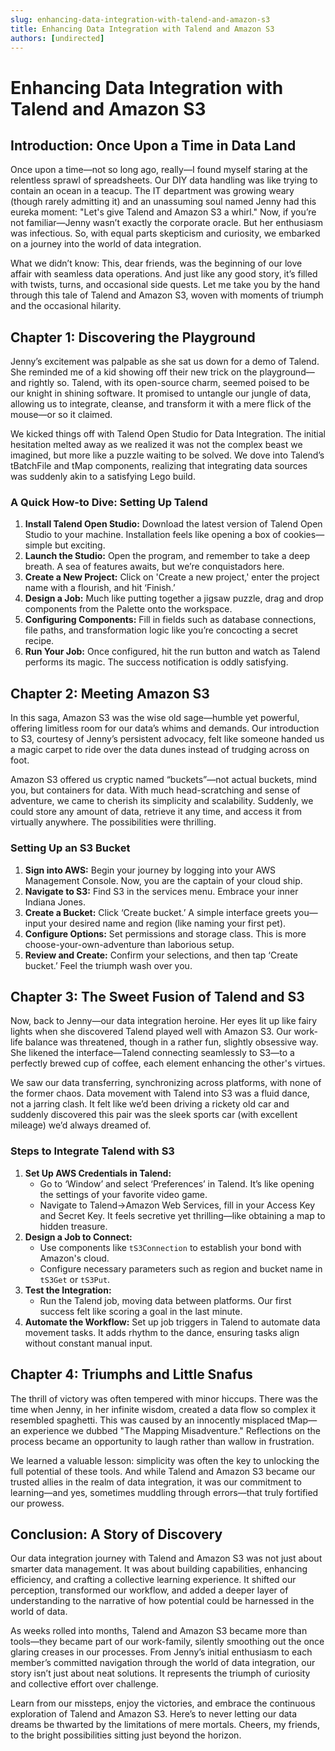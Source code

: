 ```yaml
---
slug: enhancing-data-integration-with-talend-and-amazon-s3
title: Enhancing Data Integration with Talend and Amazon S3
authors: [undirected]
---
```



# Enhancing Data Integration with Talend and Amazon S3

## Introduction: Once Upon a Time in Data Land

Once upon a time—not so long ago, really—I found myself staring at the relentless sprawl of spreadsheets. Our DIY data handling was like trying to contain an ocean in a teacup. The IT department was growing weary (though rarely admitting it) and an unassuming soul named Jenny had this eureka moment: "Let's give Talend and Amazon S3 a whirl." Now, if you’re not familiar—Jenny wasn’t exactly the corporate oracle. But her enthusiasm was infectious. So, with equal parts skepticism and curiosity, we embarked on a journey into the world of data integration.

What we didn’t know: This, dear friends, was the beginning of our love affair with seamless data operations. And just like any good story, it’s filled with twists, turns, and occasional side quests. Let me take you by the hand through this tale of Talend and Amazon S3, woven with moments of triumph and the occasional hilarity.

## Chapter 1: Discovering the Playground

Jenny’s excitement was palpable as she sat us down for a demo of Talend. She reminded me of a kid showing off their new trick on the playground—and rightly so. Talend, with its open-source charm, seemed poised to be our knight in shining software. It promised to untangle our jungle of data, allowing us to integrate, cleanse, and transform it with a mere flick of the mouse—or so it claimed.

We kicked things off with Talend Open Studio for Data Integration. The initial hesitation melted away as we realized it was not the complex beast we imagined, but more like a puzzle waiting to be solved. We dove into Talend’s tBatchFile and tMap components, realizing that integrating data sources was suddenly akin to a satisfying Lego build.

### A Quick How-to Dive: Setting Up Talend

1. **Install Talend Open Studio:** Download the latest version of Talend Open Studio to your machine. Installation feels like opening a box of cookies—simple but exciting.
2. **Launch the Studio:** Open the program, and remember to take a deep breath. A sea of features awaits, but we’re conquistadors here.
3. **Create a New Project:** Click on 'Create a new project,' enter the project name with a flourish, and hit ‘Finish.’
4. **Design a Job:** Much like putting together a jigsaw puzzle, drag and drop components from the Palette onto the workspace.
5. **Configuring Components:** Fill in fields such as database connections, file paths, and transformation logic like you’re concocting a secret recipe.
6. **Run Your Job:** Once configured, hit the run button and watch as Talend performs its magic. The success notification is oddly satisfying.

## Chapter 2: Meeting Amazon S3

In this saga, Amazon S3 was the wise old sage—humble yet powerful, offering limitless room for our data’s whims and demands. Our introduction to S3, courtesy of Jenny’s persistent advocacy, felt like someone handed us a magic carpet to ride over the data dunes instead of trudging across on foot.

Amazon S3 offered us cryptic named “buckets”—not actual buckets, mind you, but containers for data. With much head-scratching and sense of adventure, we came to cherish its simplicity and scalability. Suddenly, we could store any amount of data, retrieve it any time, and access it from virtually anywhere. The possibilities were thrilling.

### Setting Up an S3 Bucket

1. **Sign into AWS:** Begin your journey by logging into your AWS Management Console. Now, you are the captain of your cloud ship.
2. **Navigate to S3:** Find S3 in the services menu. Embrace your inner Indiana Jones.
3. **Create a Bucket:** Click ‘Create bucket.’ A simple interface greets you—input your desired name and region (like naming your first pet).
4. **Configure Options:** Set permissions and storage class. This is more choose-your-own-adventure than laborious setup.
5. **Review and Create:** Confirm your selections, and then tap ‘Create bucket.’ Feel the triumph wash over you.

## Chapter 3: The Sweet Fusion of Talend and S3

Now, back to Jenny—our data integration heroine. Her eyes lit up like fairy lights when she discovered Talend played well with Amazon S3. Our work-life balance was threatened, though in a rather fun, slightly obsessive way. She likened the interface—Talend connecting seamlessly to S3—to a perfectly brewed cup of coffee, each element enhancing the other's virtues. 

We saw our data transferring, synchronizing across platforms, with none of the former chaos. Data movement with Talend into S3 was a fluid dance, not a jarring clash. It felt like we’d been driving a rickety old car and suddenly discovered this pair was the sleek sports car (with excellent mileage) we’d always dreamed of.

### Steps to Integrate Talend with S3

1. **Set Up AWS Credentials in Talend:**
   - Go to ‘Window’ and select ‘Preferences’ in Talend. It’s like opening the settings of your favorite video game.
   - Navigate to Talend->Amazon Web Services, fill in your Access Key and Secret Key. It feels secretive yet thrilling—like obtaining a map to hidden treasure.
2. **Design a Job to Connect:**
   - Use components like `tS3Connection` to establish your bond with Amazon's cloud.
   - Configure necessary parameters such as region and bucket name in `tS3Get` or `tS3Put`.
3. **Test the Integration:**
   - Run the Talend job, moving data between platforms. Our first success felt like scoring a goal in the last minute.
4. **Automate the Workflow:** Set up job triggers in Talend to automate data movement tasks. It adds rhythm to the dance, ensuring tasks align without constant manual input.

## Chapter 4: Triumphs and Little Snafus

The thrill of victory was often tempered with minor hiccups. There was the time when Jenny, in her infinite wisdom, created a data flow so complex it resembled spaghetti. This was caused by an innocently misplaced tMap—an experience we dubbed "The Mapping Misadventure." Reflections on the process became an opportunity to laugh rather than wallow in frustration.

We learned a valuable lesson: simplicity was often the key to unlocking the full potential of these tools. And while Talend and Amazon S3 became our trusted allies in the realm of data integration, it was our commitment to learning—and yes, sometimes muddling through errors—that truly fortified our prowess.

## Conclusion: A Story of Discovery

Our data integration journey with Talend and Amazon S3 was not just about smarter data management. It was about building capabilities, enhancing efficiency, and crafting a collective learning experience. It shifted our perception, transformed our workflow, and added a deeper layer of understanding to the narrative of how potential could be harnessed in the world of data. 

As weeks rolled into months, Talend and Amazon S3 became more than tools—they became part of our work-family, silently smoothing out the once glaring creases in our processes. From Jenny’s initial enthusiasm to each member’s committed navigation through the world of data integration, our story isn’t just about neat solutions. It represents the triumph of curiosity and collective effort over challenge.

Learn from our missteps, enjoy the victories, and embrace the continuous exploration of Talend and Amazon S3. Here’s to never letting our data dreams be thwarted by the limitations of mere mortals. Cheers, my friends, to the bright possibilities sitting just beyond the horizon.